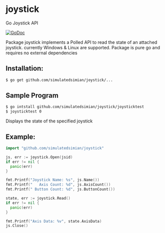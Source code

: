 # joystick
Go Joystick API

[![GoDoc](https://godoc.org/github.com/SimulatedSimian/joystick?status.svg)](https://godoc.org/github.com/SimulatedSimian/joystick)

Package joystick implements a Polled API to read the state of an attached joystick.
currently Windows & Linux are supported.
Package is pure go and requires no external dependencies

## Installation:
```bash
$ go get github.com/simulatedsimian/joystick/...
```
## Sample Program 
```bash
$ go intstall github.com/simulatedsimian/joystick/joysticktest
$ joysticktest 0
```
Displays the state of the specified joystick
## Example:
```go
import "github.com/simulatedsimian/joystick"
```
```go
js, err := joystick.Open(jsid)
if err != nil {
  panic(err)
}

fmt.Printf("Joystick Name: %s", js.Name())
fmt.Printf("   Axis Count: %d", js.AxisCount())
fmt.Printf(" Button Count: %d", js.ButtonCount())

state, err := joystick.Read()
if err != nil {
  panic(err)
}

fmt.Printf("Axis Data: %v", state.AxisData)
js.Close()
```
